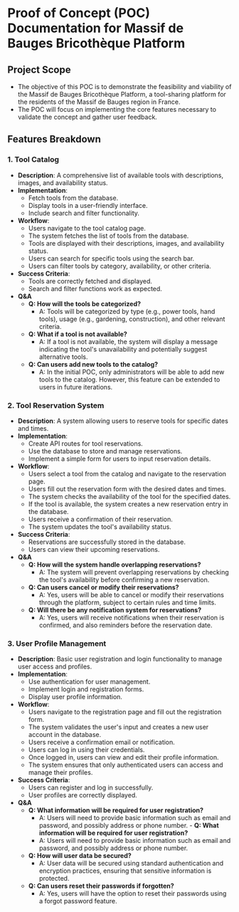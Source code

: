 # Proof of Concept (POC) Documentation for Massif de Bauges Bricothèque Platform

## Project Scope
- The objective of this POC is to demonstrate the feasibility and viability of the Massif de Bauges Bricothèque Platform, a tool-sharing platform for the residents of the Massif de Bauges region in France.
- The POC will focus on implementing the core features necessary to validate the concept and gather user feedback.

## Features Breakdown

### 1. **Tool Catalog**
   - **Description**: A comprehensive list of available tools with descriptions, images, and availability status.
   - **Implementation**:
     - Fetch tools from the database.
     - Display tools in a user-friendly interface.
     - Include search and filter functionality.
   - **Workflow**:
     - Users navigate to the tool catalog page.
     - The system fetches the list of tools from the database.
     - Tools are displayed with their descriptions, images, and availability status.
     - Users can search for specific tools using the search bar.
     - Users can filter tools by category, availability, or other criteria.
   - **Success Criteria**:
     - Tools are correctly fetched and displayed.
     - Search and filter functions work as expected.
   - **Q&A**
     - **Q: How will the tools be categorized?**
       - A: Tools will be categorized by type (e.g., power tools, hand tools), usage (e.g., gardening, construction), and other relevant criteria.
     - **Q: What if a tool is not available?**
       - A: If a tool is not available, the system will display a message indicating the tool's unavailability and potentially suggest alternative tools.
     - **Q: Can users add new tools to the catalog?**
       - A: In the initial POC, only administrators will be able to add new tools to the catalog. However, this feature can be extended to users in future iterations.

### 2. **Tool Reservation System**
   - **Description**: A system allowing users to reserve tools for specific dates and times.
   - **Implementation**:
     - Create API routes for tool reservations.
     - Use the database to store and manage reservations.
     - Implement a simple form for users to input reservation details.
   - **Workflow**:
     - Users select a tool from the catalog and navigate to the reservation page.
     - Users fill out the reservation form with the desired dates and times.
     - The system checks the availability of the tool for the specified dates.
     - If the tool is available, the system creates a new reservation entry in the database.
     - Users receive a confirmation of their reservation.
     - The system updates the tool's availability status.
   - **Success Criteria**:
     - Reservations are successfully stored in the database.
     - Users can view their upcoming reservations.
   - **Q&A**
     - **Q: How will the system handle overlapping reservations?**
       - A: The system will prevent overlapping reservations by checking the tool's availability before confirming a new reservation.
     - **Q: Can users cancel or modify their reservations?**
       - A: Yes, users will be able to cancel or modify their reservations through the platform, subject to certain rules and time limits.
     - **Q: Will there be any notification system for reservations?**
       - A: Yes, users will receive notifications when their reservation is confirmed, and also reminders before the reservation date.

### 3. **User Profile Management**
   - **Description**: Basic user registration and login functionality to manage user access and profiles.
   - **Implementation**:
     - Use authentication for user management.
     - Implement login and registration forms.
     - Display user profile information.
   - **Workflow**:
     - Users navigate to the registration page and fill out the registration form.
     - The system validates the user's input and creates a new user account in the database.
     - Users receive a confirmation email or notification.
     - Users can log in using their credentials.
     - Once logged in, users can view and edit their profile information.
     - The system ensures that only authenticated users can access and manage their profiles.
   - **Success Criteria**:
     - Users can register and log in successfully.
     - User profiles are correctly displayed.
   - **Q&A**
     - **Q: What information will be required for user registration?**
       - A: Users will need to provide basic information such as email and password, and possibly address or phone number.
    - **Q: What information will be required for user registration?**
       - A: Users will need to provide basic information such as email and password, and possibly address or phone number.
     - **Q: How will user data be secured?**
       - A: User data will be secured using standard authentication and encryption practices, ensuring that sensitive information is protected.
     - **Q: Can users reset their passwords if forgotten?**
       - A: Yes, users will have the option to reset their passwords using a forgot password feature.
